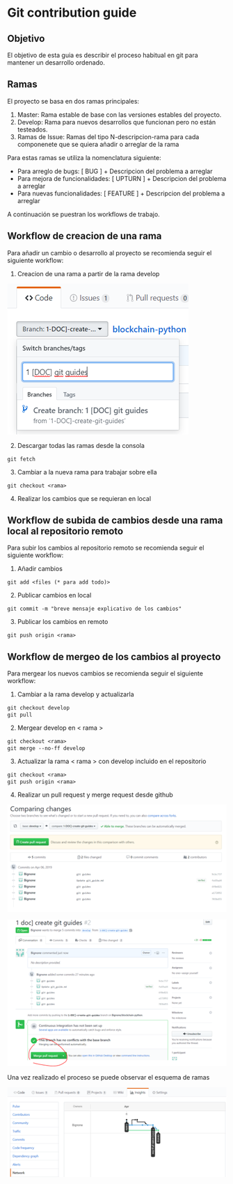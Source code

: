 # Git contribution guide

## Objetivo
El objetivo de esta guia es describir el proceso habitual en git para mantener un desarrollo ordenado.

## Ramas
El proyecto se basa en dos ramas principales:
1. Master: Rama estable de base con las versiones estables del proyecto.
2. Develop: Rama para nuevos desarrollos que funcionan pero no están testeados.
3. Ramas de Issue: Ramas del tipo N-descripcion-rama para cada componenete que se quiera añadir o arreglar de la rama

Para estas ramas se utiliza la nomenclatura siguiente:
- Para arreglo de bugs: [ BUG ] + Descripcion del problema a arreglar
- Para mejora de funcionalidades: [ UPTURN ] + Descripcion del problema a arreglar
- Para nuevas funcionalidades: [ FEATURE ] + Descripcion del problema a arreglar

A continuación se puestran los workflows de trabajo.

## Workflow de creacion de una rama
Para añadir un cambio o desarrollo al proyecto se recomienda seguir el siguiente workflow:
1. Creacion de una rama a partir de la rama develop

![New branch](./images/guide_1.PNG)

2. Descargar todas las ramas desde la consola
~~~~~~
git fetch
~~~~~~
3. Cambiar a la nueva rama para trabajar sobre ella
~~~~~~
git checkout <rama>
~~~~~~
4. Realizar los cambios que se requieran en local

## Workflow de subida de cambios desde una rama local al repositorio remoto
Para subir los cambios al repositorio remoto se recomienda seguir el siguiente workflow:
1. Añadir cambios
~~~~~~
git add <files (* para add todo)>
~~~~~~
2. Publicar cambios en local
~~~~~~
git commit -m "breve mensaje explicativo de los cambios"
~~~~~~
3. Publicar los cambios en remoto
~~~~~~
git push origin <rama>
~~~~~~

## Workflow de mergeo de los cambios al proyecto
Para mergear los nuevos cambios se recomienda seguir el siguiente workflow:
1. Cambiar a la rama develop y actualizarla
~~~~~~
git checkout develop
git pull
~~~~~~
2. Mergear develop en < rama >
~~~~~~
git checkout <rama>
git merge --no-ff develop
~~~~~~
3. Actualizar la rama < rama > con develop incluido en el repositorio
~~~~~~
git checkout <rama>
git push origin <rama>
~~~~~~
4. Realizar un pull request y merge request desde github

![Create pull request](./images/guide_2.PNG)

![Merge changes](./images/guide_3.PNG)

Una vez realizado el proceso se puede observar el esquema de ramas

![Merge changes](./images/guide_4.PNG)

